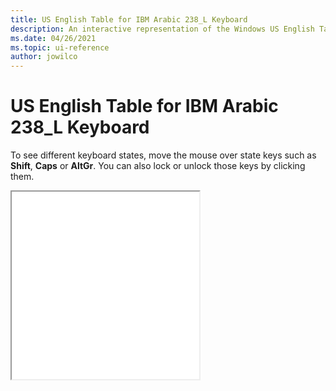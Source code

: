 ```yaml
---
title: US English Table for IBM Arabic 238_L Keyboard
description: An interactive representation of the Windows US English Table for IBM Arabic 238_L keyboard. To see different keyboard states, click or move the mouse over the state keys.
ms.date: 04/26/2021
ms.topic: ui-reference
author: jowilco
---
```


# US English Table for IBM Arabic 238_L Keyboard

To see different keyboard states, move the mouse over state keys such as **Shift**, **Caps** or **AltGr**. You can also lock or unlock those keys by clicking them.

<iframe src="kbdusa.html" height="300"></iframe>
